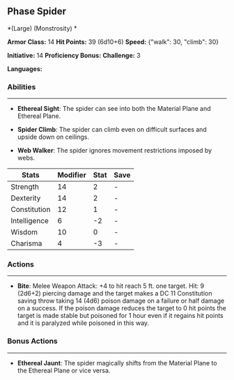 ## Phase Spider
*(Large) (Monstrosity) *

**Armor Class:** 14
**Hit Points:** 39 (6d10+6)
**Speed:** {"walk": 30, "climb": 30}

**Initiative:** 14
**Proficiency Bonus:**
**Challenge:** 3

**Languages:** 

### Abilities
 --- 
- **Ethereal Sight**: The spider can see into both the Material Plane and Ethereal Plane.

- **Spider Climb**: The spider can climb even on difficult surfaces and upside down on ceilings.

- **Web Walker**: The spider ignores movement restrictions imposed by webs.



| Stats | Modifier | Stat | Save
| ---- | ---- | ---- | ---- |
| Strength | 14 | 2 | - |
| Dexterity | 14 | 2 | - |
| Constitution | 12 | 1 | - |
| Intelligence | 6 | -2 | - |
| Wisdom | 10 | 0 | - |
| Charisma | 4 | -3 | - |

### Actions
 --- 
- **Bite**: Melee Weapon Attack: +4 to hit  reach 5 ft.  one target. Hit: 9 (2d6+2) piercing damage and the target makes a DC 11 Constitution saving throw  taking 14 (4d6) poison damage on a failure or half damage on a success. If the poison damage reduces the target to 0 hit points  the target is made stable but poisoned for 1 hour  even if it regains hit points  and it is paralyzed while poisoned in this way.

### Bonus Actions
 --- 
- **Ethereal Jaunt**: The spider magically shifts from the Material Plane to the Ethereal Plane or vice versa.

